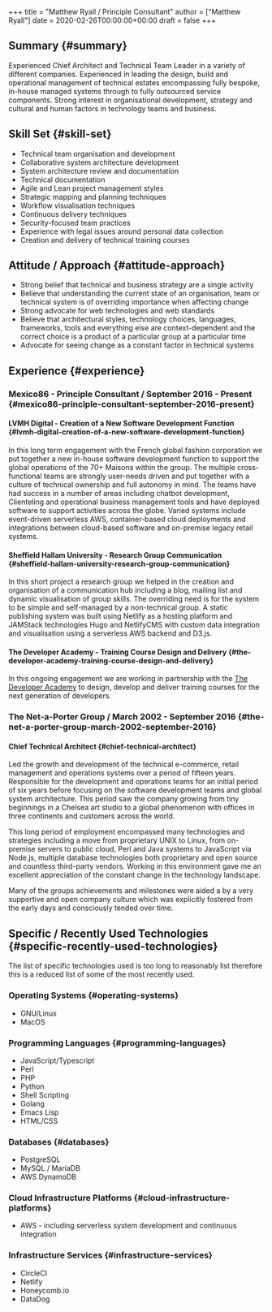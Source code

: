 +++
title = "Matthew Ryall / Principle Consultant"
author = ["Matthew Ryall"]
date = 2020-02-26T00:00:00+00:00
draft = false
+++

## Summary {#summary}

Experienced Chief Architect and Technical Team Leader in a variety of
different companies. Experienced in leading the design, build and
operational management of technical estates encompassing fully bespoke,
in-house managed systems through to fully outsourced service components.
Strong interest in organisational development, strategy and cultural and
human factors in technology teams and business.


## Skill Set {#skill-set}

-   Technical team organisation and development
-   Collaborative system architecture development
-   System architecture review and documentation
-   Technical documentation
-   Agile and Lean project management styles
-   Strategic mapping and planning techniques
-   Workflow visualisation techniques
-   Continuous delivery techniques
-   Security-focused team practices
-   Experience with legal issues around personal data collection
-   Creation and delivery of technical training courses


## Attitude / Approach {#attitude-approach}

-   Strong belief that technical and business strategy are a single activity
-   Believe that understanding the current state of an organisation, team or
    technical system is of overriding importance when affecting change
-   Strong advocate for web technologies and web standards
-   Believe that architectural styles, technology choices, languages,
    frameworks, tools and everything else are context-dependent and the
    correct choice is a product of a particular group at a particular time
-   Advocate for seeing change as a constant factor in technical systems


## Experience {#experience}


### Mexico86 - Principle Consultant / September 2016 - Present {#mexico86-principle-consultant-september-2016-present}


#### LVMH Digital - Creation of a New Software Development Function {#lvmh-digital-creation-of-a-new-software-development-function}

In this long term engagement with the French global fashion corporation
we put together a new in-house software development function to
support the global operations of the 70+ Maisons within the group. The
multiple cross-functional teams are strongly user-needs driven and put
together with a culture of technical ownership and full autonomy in
mind. The teams have had success in a number of areas including chatbot
development, Clienteling and operational business management tools and
have deployed software to support activities across the globe. Varied
systems include event-driven serverless AWS, container-based
cloud deployments and integrations between cloud-based software and
on-premise legacy retail systems.


#### Sheffield Hallam University - Research Group Communication {#sheffield-hallam-university-research-group-communication}

In this short project a research group we helped in the creation and
organisation of a communication hub including a blog, mailing list and
dynamic visualisation of group skills. The overriding need is for the
system to be simple and self-managed by a non-technical group. A static
publishing system was built using Netlify as a hosting platform and
JAMStack technologies Hugo and NetlifyCMS with custom data integration
and visualisation using a serverless AWS backend and D3.js.


#### The Developer Academy - Training Course Design and Delivery {#the-developer-academy-training-course-design-and-delivery}

In this ongoing engagement we are working in partnership with the [The
Developer Academy](<https://thedeveloperacademy.com>) to design, develop
and deliver training courses for the next generation of developers.


### The Net-a-Porter Group / March 2002 - September 2016 {#the-net-a-porter-group-march-2002-september-2016}


#### Chief Technical Architect {#chief-technical-architect}

Led the growth and development of the technical e-commerce, retail
management and operations systems over a period of fifteen years.
Responsible for the development and operations teams for an initial
period of six years before focusing on the software development teams
and global system architecture. This period saw the company growing from
tiny beginnings in a Chelsea art studio to a global phenomenon with
offices in three continents and customers across the world.

This long period of employment encompassed many technologies and
strategies including a move from proprietary UNIX to Linux, from
on-premise servers to public cloud, Perl and Java systems to JavaScript
via Node.js, multiple database technologies both proprietary and open
source and countless third-party vendors. Working in this environment
gave me an excellent appreciation of the constant change in the
technology landscape.

Many of the groups achievements and milestones were aided a by a very
supportive and open company culture which was explicitly fostered from
the early days and consciously tended over time.


## Specific / Recently Used Technologies {#specific-recently-used-technologies}

The list of specific technologies used is too long to reasonably list
therefore this is a reduced list of some of the most recently used.


### Operating Systems {#operating-systems}

-   GNU/Linux
-   MacOS


### Programming Languages {#programming-languages}

-   JavaScript/Typescript
-   Perl
-   PHP
-   Python
-   Shell Scripting
-   Golang
-   Emacs Lisp
-   HTML/CSS


### Databases {#databases}

-   PostgreSQL
-   MySQL / MariaDB
-   AWS DynamoDB


### Cloud Infrastructure Platforms {#cloud-infrastructure-platforms}

-   AWS - including serverless system development and continuous integration


### Infrastructure Services {#infrastructure-services}

-   CircleCI
-   Netlify
-   Honeycomb.io
-   DataDog
